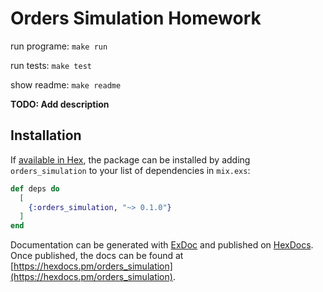 # Orders Simulation Homework

run programe: `make run`

run tests: `make test`

show readme: `make readme`











**TODO: Add description**

## Installation

If [available in Hex](https://hex.pm/docs/publish), the package can be installed
by adding `orders_simulation` to your list of dependencies in `mix.exs`:

```elixir
def deps do
  [
    {:orders_simulation, "~> 0.1.0"}
  ]
end
```

Documentation can be generated with [ExDoc](https://github.com/elixir-lang/ex_doc)
and published on [HexDocs](https://hexdocs.pm). Once published, the docs can
be found at [https://hexdocs.pm/orders_simulation](https://hexdocs.pm/orders_simulation).

